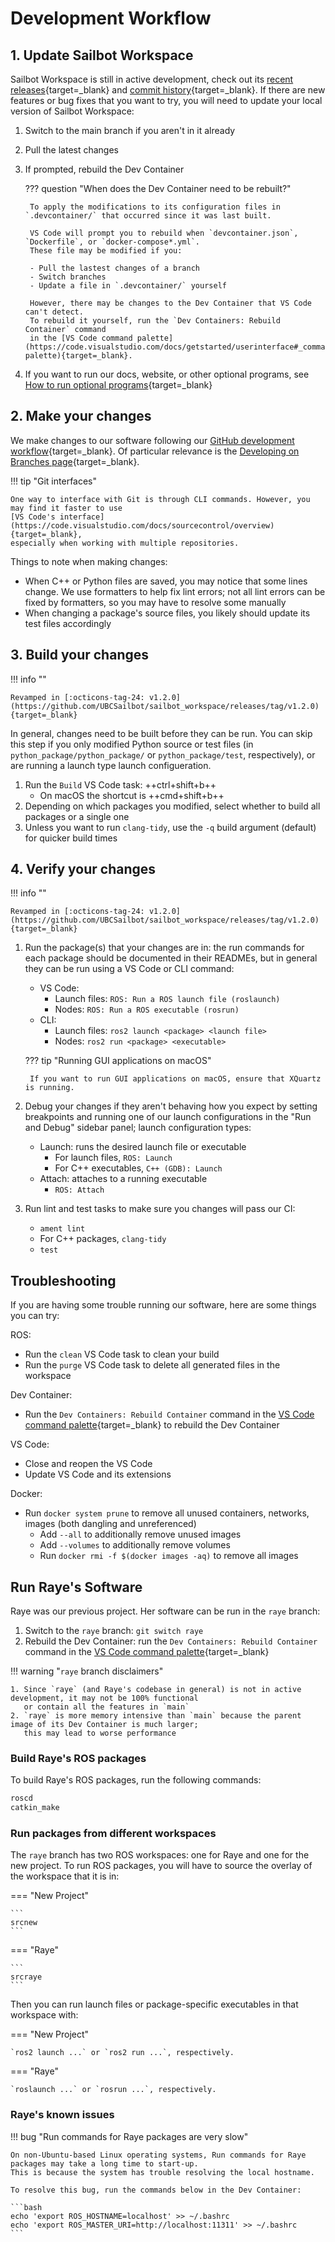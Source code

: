 # Development Workflow

## 1. Update Sailbot Workspace

Sailbot Workspace is still in active development, check out its [recent releases](https://github.com/UBCSailbot/sailbot_workspace/releases){target=_blank}
and [commit history](https://github.com/UBCSailbot/sailbot_workspace/commits/main){target=_blank}.
If there are new features or bug fixes that you want to try, you will need to update your local version of Sailbot Workspace:

1. Switch to the main branch if you aren't in it already
2. Pull the latest changes
3. If prompted, rebuild the Dev Container

    ??? question "When does the Dev Container need to be rebuilt?"

        To apply the modifications to its configuration files in `.devcontainer/` that occurred since it was last built.

        VS Code will prompt you to rebuild when `devcontainer.json`, `Dockerfile`, or `docker-compose*.yml`.
        These file may be modified if you:

        - Pull the lastest changes of a branch
        - Switch branches
        - Update a file in `.devcontainer/` yourself

        However, there may be changes to the Dev Container that VS Code can't detect.
        To rebuild it yourself, run the `Dev Containers: Rebuild Container` command
        in the [VS Code command palette](https://code.visualstudio.com/docs/getstarted/userinterface#_command-palette){target=_blank}.

4. If you want to run our docs, website, or other optional programs, see [How to run optional programs](./how_to.md#run-optional-programs){target=_blank}

## 2. Make your changes

We make changes to our software following our [GitHub development workflow](https://ubcsailbot.github.io/docs/reference/github/workflow/overview/){target=_blank}.
Of particular relevance is the [Developing on Branches page](https://ubcsailbot.github.io/docs/reference/github/workflow/branches/){target=_blank}.

!!! tip "Git interfaces"

    One way to interface with Git is through CLI commands. However, you may find it faster to use
    [VS Code's interface](https://code.visualstudio.com/docs/sourcecontrol/overview){target=_blank},
    especially when working with multiple repositories.

Things to note when making changes:

- When C++ or Python files are saved, you may notice that some lines change. We use formatters to help fix lint errors;
  not all lint errors can be fixed by formatters, so you may have to resolve some manually
- When changing a package's source files, you likely should update its test files accordingly

## 3. Build your changes

!!! info ""

    Revamped in [:octicons-tag-24: v1.2.0](https://github.com/UBCSailbot/sailbot_workspace/releases/tag/v1.2.0){target=_blank}

In general, changes need to be built before they can be run. You can skip this step if you only modified Python source
or test files (in `python_package/python_package/` or `python_package/test`, respectively), or are running a launch type
launch configueration.

1. Run the `Build` VS Code task: ++ctrl+shift+b++
    - On macOS the shortcut is ++cmd+shift+b++
2. Depending on which packages you modified, select whether to build all packages or a single one
3. Unless you want to run `clang-tidy`, use the `-q` build argument (default) for quicker build times

## 4. Verify your changes

!!! info ""

    Revamped in [:octicons-tag-24: v1.2.0](https://github.com/UBCSailbot/sailbot_workspace/releases/tag/v1.2.0){target=_blank}

1. Run the package(s) that your changes are in: the run commands for each package should be documented in their READMEs,
   but in general they can be run using a VS Code or CLI command:
    - VS Code:
        - Launch files: `ROS: Run a ROS launch file (roslaunch)`
        - Nodes: `ROS: Run a ROS executable (rosrun)`
    - CLI:
        - Launch files: `ros2 launch <package> <launch file>`
        - Nodes: `ros2 run <package> <executable>`

    ??? tip "Running GUI applications on macOS"

        If you want to run GUI applications on macOS, ensure that XQuartz is running.

2. Debug your changes if they aren't behaving how you expect by setting breakpoints and running one of our launch
   configurations in the "Run and Debug" sidebar panel; launch configuration types:
    - Launch: runs the desired launch file or executable
        - For launch files, `ROS: Launch`
        - For C++ executables, `C++ (GDB): Launch`
    - Attach: attaches to a running executable
        - `ROS: Attach`
3. Run lint and test tasks to make sure you changes will pass our CI:
    - `ament lint`
    - For C++ packages, `clang-tidy`
    - `test`

## Troubleshooting

If you are having some trouble running our software, here are some things you can try:

ROS:

- Run the `clean` VS Code task to clean your build
- Run the `purge` VS Code task to delete all generated files in the workspace

Dev Container:

- Run the `Dev Containers: Rebuild Container` command in the
  [VS Code command palette](https://code.visualstudio.com/docs/getstarted/userinterface#_command-palette){target=_blank}
  to rebuild the Dev Container

VS Code:

- Close and reopen the VS Code
- Update VS Code and its extensions

Docker:

- Run `docker system prune` to remove all unused containers, networks, images (both dangling and unreferenced)
    - Add `--all` to additionally remove unused images
    - Add `--volumes` to additionally remove volumes
    - Run `docker rmi -f $(docker images -aq)` to remove all images

## Run Raye's Software

Raye was our previous project. Her software can be run in the `raye` branch:

1. Switch to the `raye` branch: `git switch raye`
2. Rebuild the Dev Container: run the `Dev Containers: Rebuild Container` command in the
   [VS Code command palette](https://code.visualstudio.com/docs/getstarted/userinterface#_command-palette){target=_blank}

!!! warning "`raye` branch disclaimers"

    1. Since `raye` (and Raye's codebase in general) is not in active development, it may not be 100% functional
       or contain all the features in `main`
    2. `raye` is more memory intensive than `main` because the parent image of its Dev Container is much larger;
       this may lead to worse performance

### Build Raye's ROS packages

To build Raye's ROS packages, run the following commands:

```bash
roscd
catkin_make
```

### Run packages from different workspaces

The `raye` branch has two ROS workspaces: one for Raye and one for the new project.
To run ROS packages, you will have to source the overlay of the workspace that it is in:

=== "New Project"

    ```
    srcnew
    ```

=== "Raye"

    ```
    srcraye
    ```

Then you can run launch files or package-specific executables in that workspace with:

=== "New Project"

    `ros2 launch ...` or `ros2 run ...`, respectively.

=== "Raye"

    `roslaunch ...` or `rosrun ...`, respectively.

### Raye's known issues

!!! bug "Run commands for Raye packages are very slow"

    On non-Ubuntu-based Linux operating systems, Run commands for Raye packages may take a long time to start-up.
    This is because the system has trouble resolving the local hostname.

    To resolve this bug, run the commands below in the Dev Container:

    ```bash
    echo 'export ROS_HOSTNAME=localhost' >> ~/.bashrc
    echo 'export ROS_MASTER_URI=http://localhost:11311' >> ~/.bashrc
    ```
